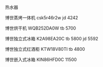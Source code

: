 热水器

博世蒸烤一体机 csk5r46r2w jd 4242

博世烘干机 WQB252DA0W tb 5700

博世独立式冰箱 K2A98EA20C  tb 5800 jd 5592

博世独立式红酒柜 KTW18V80TI tb 4800

博世嵌入式冰箱  KIN86HFD0C  11500